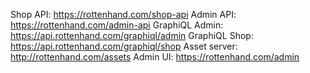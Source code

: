 Shop API: https://rottenhand.com/shop-api
Admin API: https://rottenhand.com/admin-api
GraphiQL Admin: https://api.rottenhand.com/graphiql/admin
GraphiQL Shop: https://api.rottenhand.com/graphiql/shop
Asset server: http://rottenhand.com/assets
Admin UI: https://rottenhand.com/admin